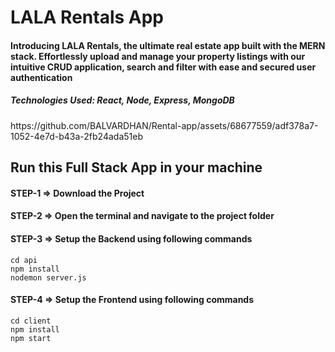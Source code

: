 <h1>LALA Rentals App</h1>
<h4>Introducing LALA Rentals, the ultimate real estate app built with the MERN stack. Effortlessly upload and manage your property listings with our intuitive CRUD application, search and filter with ease and secured user authentication</h4>
<h5>Technologies Used: React, Node, Express, MongoDB</h5>
https://github.com/BALVARDHAN/Rental-app/assets/68677559/adf378a7-1052-4e7d-b43a-2fb24ada51eb
<h2>Run this Full Stack App in your machine</h2>
<h4>STEP-1 => Download the Project</h4>
<h4>STEP-2 => Open the terminal and navigate to the project folder</h4>
<h4>STEP-3 => Setup the Backend using following commands</h4>
<code>cd api</code>
<br>
<code>npm install</code>
<br>
<code>nodemon server.js</code>
<h4>STEP-4 => Setup the Frontend using following commands</h4>
<code>cd client</code><br>
<code>npm install</code><br>
<code>npm start</code>

